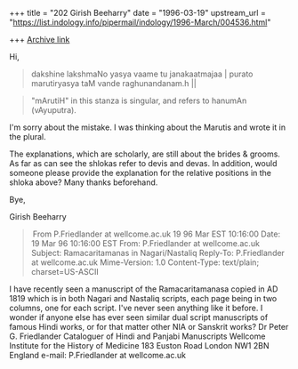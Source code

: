 +++
title = "202 Girish Beeharry"
date = "1996-03-19"
upstream_url = "https://list.indology.info/pipermail/indology/1996-March/004536.html"

+++
[Archive link](https://list.indology.info/pipermail/indology/1996-March/004536.html)

Hi,

>dakshine lakshmaNo yasya vaame tu janakaatmajaa |
>purato marutiryasya taM vande raghunandanam.h ||

>"mArutiH" in this stanza is singular, and refers to hanumAn (vAyuputra).

I'm sorry about the mistake. I was thinking about the Marutis and wrote it in 
the plural. 

The explanations, which are scholarly, are still about the brides & grooms. As
far as can see the shlokas refer to devis and devas. In addition, would someone
please provide the explanation for the relative positions in the shloka above?
Many thanks beforehand.

Bye,

Girish Beeharry


> From P.Friedlander at wellcome.ac.uk 19 96 Mar EST 10:16:00
Date: 19 Mar 96 10:16:00 EST
From: P.Friedlander at wellcome.ac.uk
Subject: Ramacaritamanas in Nagari/Nastaliq
Reply-To: P.Friedlander at wellcome.ac.uk
Mime-Version: 1.0
Content-Type: text/plain; charset=US-ASCII

I have recently seen a manuscript of the Ramacaritamanasa copied in AD 1819 
which is in both Nagari and Nastaliq scripts, each page being in two columns,
 one for each script.
I've never seen anything like it before.
I wonder if anyone else has ever seen similar dual script manuscripts of 
famous Hindi works, or for that matter other NIA or Sanskrit works?
Dr Peter G. Friedlander
Cataloguer of Hindi and Panjabi Manuscripts
Wellcome Institute for the History of Medicine
183 Euston Road
London NW1 2BN
England
e-mail: P.Friedlander at wellcome.ac.uk




